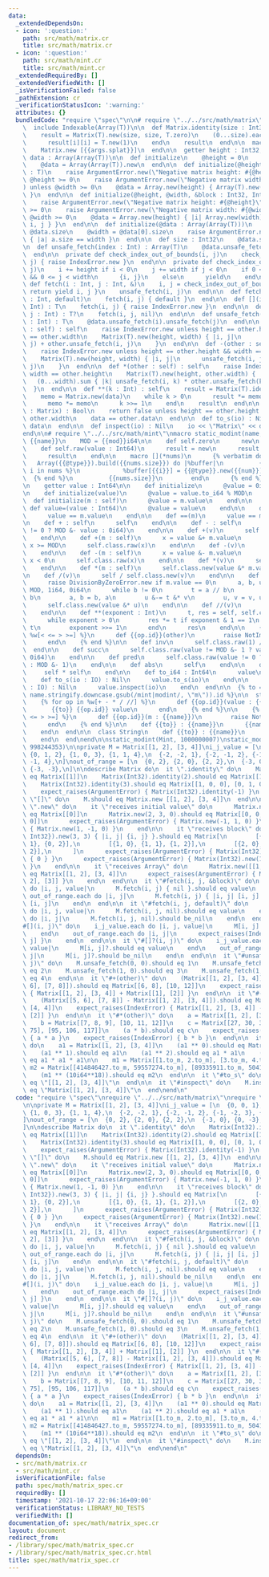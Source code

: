 ```yaml
---
data:
  _extendedDependsOn:
  - icon: ':question:'
    path: src/math/matrix.cr
    title: src/math/matrix.cr
  - icon: ':question:'
    path: src/math/mint.cr
    title: src/math/mint.cr
  _extendedRequiredBy: []
  _extendedVerifiedWith: []
  _isVerificationFailed: false
  _pathExtension: cr
  _verificationStatusIcon: ':warning:'
  attributes: {}
  bundledCode: "require \"spec\"\n\n# require \"../../src/math/matrix\"\nclass Matrix(T)\n\
    \  include Indexable(Array(T))\n\n  def Matrix.identity(size : Int32) : self\n\
    \    result = Matrix(T).new(size, size, T.zero)\n    (0...size).each do |i|\n\
    \      result[i][i] = T.new(1)\n    end\n    result\n  end\n\n  macro [](*args)\n\
    \    Matrix.new [{{args.splat}}]\n  end\n\n  getter height : Int32, width : Int32,\
    \ data : Array(Array(T))\n\n  def initialize\n    @height = 0\n    @width = 0\n\
    \    @data = Array(Array(T)).new\n  end\n\n  def initialize(@height, @width, value\
    \ : T)\n    raise ArgumentError.new(\"Negative matrix height: #{@height}\") unless\
    \ @height >= 0\n    raise ArgumentError.new(\"Negative matrix width: #{@width}\"\
    ) unless @width >= 0\n    @data = Array.new(height) { Array(T).new(width, value)\
    \ }\n  end\n\n  def initialize(@height, @width, &block : Int32, Int32 -> T)\n\
    \    raise ArgumentError.new(\"Negative matrix height: #{@height}\") unless @height\
    \ >= 0\n    raise ArgumentError.new(\"Negative matrix width: #{@width}\") unless\
    \ @width >= 0\n    @data = Array.new(height) { |i| Array.new(width) { |j| yield\
    \ i, j } }\n  end\n\n  def initialize(@data : Array(Array(T)))\n    @height =\
    \ @data.size\n    @width = @data[0].size\n    raise ArgumentError.new unless @data.all?\
    \ { |a| a.size == width }\n  end\n\n  def size : Int32\n    @data.size\n  end\n\
    \n  def unsafe_fetch(index : Int) : Array(T)\n    @data.unsafe_fetch(index)\n\
    \  end\n\n  private def check_index_out_of_bounds(i, j)\n    check_index_out_of_bounds(i,\
    \ j) { raise IndexError.new }\n  end\n\n  private def check_index_out_of_bounds(i,\
    \ j)\n    i += height if i < 0\n    j += width if j < 0\n    if 0 <= i < height\
    \ && 0 <= j < width\n      {i, j}\n    else\n      yield\n    end\n  end\n\n \
    \ def fetch(i : Int, j : Int, &)\n    i, j = check_index_out_of_bounds(i, j) {\
    \ return yield i, j }\n    unsafe_fetch(i, j)\n  end\n\n  def fetch(i : Int, j\
    \ : Int, default)\n    fetch(i, j) { default }\n  end\n\n  def [](i : Int, j :\
    \ Int) : T\n    fetch(i, j) { raise IndexError.new }\n  end\n\n  def []?(i : Int,\
    \ j : Int) : T?\n    fetch(i, j, nil)\n  end\n\n  def unsafe_fetch(i : Int, j\
    \ : Int) : T\n    @data.unsafe_fetch(i).unsafe_fetch(j)\n  end\n\n  def +(other\
    \ : self) : self\n    raise IndexError.new unless height == other.height && width\
    \ == other.width\n    Matrix(T).new(height, width) { |i, j|\n      unsafe_fetch(i,\
    \ j) + other.unsafe_fetch(i, j)\n    }\n  end\n\n  def -(other : self) : self\n\
    \    raise IndexError.new unless height == other.height && width == other.width\n\
    \    Matrix(T).new(height, width) { |i, j|\n      unsafe_fetch(i, j) - other.unsafe_fetch(i,\
    \ j)\n    }\n  end\n\n  def *(other : self) : self\n    raise IndexError.new unless\
    \ width == other.height\n    Matrix(T).new(height, other.width) { |i, j|\n   \
    \   (0...width).sum { |k| unsafe_fetch(i, k) * other.unsafe_fetch(k, j) }\n  \
    \  }\n  end\n\n  def **(k : Int) : self\n    result = Matrix(T).identity(height)\n\
    \    memo = Matrix.new(data)\n    while k > 0\n      result *= memo if k.odd?\n\
    \      memo *= memo\n      k >>= 1\n    end\n    result\n  end\n\n  def ==(other\
    \ : Matrix) : Bool\n    return false unless height == other.height && width ==\
    \ other.width\n    data == other.data\n  end\n\n  def to_s(io) : Nil\n    io <<\
    \ data\n  end\n\n  def inspect(io) : Nil\n    io << \"Matrix\" << data\n  end\n\
    end\n\n# require \"../../src/math/mint\"\nmacro static_modint(name, mod)\n  struct\
    \ {{name}}\n    MOD = {{mod}}i64\n\n    def self.zero\n      new\n    end\n\n\
    \    def self.raw(value : Int64)\n      result = new\n      result.value = value\n\
    \      result\n    end\n\n    macro [](*nums)\n      {% verbatim do %}\n     \
    \   Array({{@type}}).build({{nums.size}}) do |%buffer|\n          {% for num,\
    \ i in nums %}\n            %buffer[{{i}}] = {{@type}}.new({{num}})\n        \
    \  {% end %}\n          {{nums.size}}\n        end\n      {% end %}\n    end\n\
    \n    getter value : Int64\n\n    def initialize\n      @value = 0i64\n    end\n\
    \n    def initialize(value)\n      @value = value.to_i64 % MOD\n    end\n\n  \
    \  def initialize(m : self)\n      @value = m.value\n    end\n\n    protected\
    \ def value=(value : Int64)\n      @value = value\n    end\n\n    def ==(m : self)\n\
    \      value == m.value\n    end\n\n    def ==(m)\n      value == m\n    end\n\
    \n    def + : self\n      self\n    end\n\n    def - : self\n      self.class.raw(value\
    \ != 0 ? MOD &- value : 0i64)\n    end\n\n    def +(v)\n      self + self.class.new(v)\n\
    \    end\n\n    def +(m : self)\n      x = value &+ m.value\n      x &-= MOD if\
    \ x >= MOD\n      self.class.raw(x)\n    end\n\n    def -(v)\n      self - self.class.new(v)\n\
    \    end\n\n    def -(m : self)\n      x = value &- m.value\n      x &+= MOD if\
    \ x < 0\n      self.class.raw(x)\n    end\n\n    def *(v)\n      self * self.class.new(v)\n\
    \    end\n\n    def *(m : self)\n      self.class.new(value &* m.value)\n    end\n\
    \n    def /(v)\n      self / self.class.new(v)\n    end\n\n    def /(m : self)\n\
    \      raise DivisionByZeroError.new if m.value == 0\n      a, b, u, v = m.value,\
    \ MOD, 1i64, 0i64\n      while b != 0\n        t = a // b\n        a &-= t &*\
    \ b\n        a, b = b, a\n        u &-= t &* v\n        u, v = v, u\n      end\n\
    \      self.class.new(value &* u)\n    end\n\n    def //(v)\n      self / v\n\
    \    end\n\n    def **(exponent : Int)\n      t, res = self, self.class.raw(1i64)\n\
    \      while exponent > 0\n        res *= t if exponent & 1 == 1\n        t *=\
    \ t\n        exponent >>= 1\n      end\n      res\n    end\n\n    {% for op in\
    \ %w[< <= > >=] %}\n      def {{op.id}}(other)\n        raise NotImplementedError.new({{op}})\n\
    \      end\n    {% end %}\n\n    def inv\n      self.class.raw(1) // self\n  \
    \  end\n\n    def succ\n      self.class.raw(value != MOD &- 1 ? value &+ 1 :\
    \ 0i64)\n    end\n\n    def pred\n      self.class.raw(value != 0 ? value &- 1\
    \ : MOD &- 1)\n    end\n\n    def abs\n      self\n    end\n\n    def abs2\n \
    \     self * self\n    end\n\n    def to_i64 : Int64\n      value\n    end\n\n\
    \    def to_s(io : IO) : Nil\n      value.to_s(io)\n    end\n\n    def inspect(io\
    \ : IO) : Nil\n      value.inspect(io)\n    end\n  end\n\n  {% to = (\"to_\" +\
    \ name.stringify.downcase.gsub(/mint|modint/, \"m\")).id %}\n\n  struct Int\n\
    \    {% for op in %w[+ - * / //] %}\n      def {{op.id}}(value : {{name}})\n \
    \       {{to}} {{op.id}} value\n      end\n    {% end %}\n\n    {% for op in %w[<\
    \ <= > >=] %}\n      def {{op.id}}(m : {{name}})\n        raise NotImplementedError.new({{op}})\n\
    \      end\n    {% end %}\n\n    def {{to}} : {{name}}\n      {{name}}.new(self)\n\
    \    end\n  end\n\n  class String\n    def {{to}} : {{name}}\n      {{name}}.new(self)\n\
    \    end\n  end\nend\n\nstatic_modint(Mint, 1000000007)\nstatic_modint(Mint2,\
    \ 998244353)\n\nprivate M = Matrix[[1, 2], [3, 4]]\ni_j_value = [\n  {0, 0, 1},\
    \ {0, 1, 2}, {1, 0, 3}, {1, 1, 4},\n  {-2, -2, 1}, {-2, -1, 2}, {-1, -2, 3}, {-1,\
    \ -1, 4},\n]\nout_of_range = [\n  {0, 2}, {2, 0}, {2, 2},\n  {-3, 0}, {0, -3},\
    \ {-3, -3},\n]\n\ndescribe Matrix do\n  it \".identity\" do\n    Matrix(Int32).identity(1).should\
    \ eq Matrix[[1]]\n    Matrix(Int32).identity(2).should eq Matrix[[1, 0], [0, 1]]\n\
    \    Matrix(Int32).identity(3).should eq Matrix[[1, 0, 0], [0, 1, 0], [0, 0, 1]]\n\
    \    expect_raises(ArgumentError) { Matrix(Int32).identity(-1) }\n  end\n\n  it\
    \ \"[]\" do\n    M.should eq Matrix.new [[1, 2], [3, 4]]\n  end\n\n  describe\
    \ \".new\" do\n    it \"receives initial value\" do\n      Matrix.new(1, 1, 0).should\
    \ eq Matrix[[0]]\n      Matrix.new(2, 3, 0).should eq Matrix[[0, 0, 0], [0, 0,\
    \ 0]]\n      expect_raises(ArgumentError) { Matrix.new(-1, 1, 0) }\n      expect_raises(ArgumentError)\
    \ { Matrix.new(1, -1, 0) }\n    end\n\n    it \"receives block\" do\n      Matrix({Int32,\
    \ Int32}).new(3, 3) { |i, j| {i, j} }.should eq Matrix[\n        [{0, 0}, {0,\
    \ 1}, {0, 2}],\n        [{1, 0}, {1, 1}, {1, 2}],\n        [{2, 0}, {2, 1}, {2,\
    \ 2}],\n      ]\n      expect_raises(ArgumentError) { Matrix(Int32).new(-1, 1)\
    \ { 0 } }\n      expect_raises(ArgumentError) { Matrix(Int32).new(1, -1) { 0 }\
    \ }\n    end\n\n    it \"receives Array\" do\n      Matrix.new([[1, 2], [3, 4]]).should\
    \ eq Matrix[[1, 2], [3, 4]]\n      expect_raises(ArgumentError) { Matrix.new [[1,\
    \ 2], [3]] }\n    end\n  end\n\n  it \"#fetch(i, j, &block)\" do\n    i_j_value.each\
    \ do |i, j, value|\n      M.fetch(i, j) { nil }.should eq value\n    end\n   \
    \ out_of_range.each do |i, j|\n      M.fetch(i, j) { |i, j| [i, j] }.should eq\
    \ [i, j]\n    end\n  end\n\n  it \"#fetch(i, j, default)\" do\n    i_j_value.each\
    \ do |i, j, value|\n      M.fetch(i, j, nil).should eq value\n    end\n    out_of_range.each\
    \ do |i, j|\n      M.fetch(i, j, nil).should be_nil\n    end\n  end\n\n  it \"\
    #[](i, j)\" do\n    i_j_value.each do |i, j, value|\n      M[i, j].should eq value\n\
    \    end\n    out_of_range.each do |i, j|\n      expect_raises(IndexError) { M[i,\
    \ j] }\n    end\n  end\n\n  it \"#[]?(i, j)\" do\n    i_j_value.each do |i, j,\
    \ value|\n      M[i, j]?.should eq value\n    end\n    out_of_range.each do |i,\
    \ j|\n      M[i, j]?.should be_nil\n    end\n  end\n\n  it \"#unsafe_fetch(i,\
    \ j)\" do\n    M.unsafe_fetch(0, 0).should eq 1\n    M.unsafe_fetch(0, 1).should\
    \ eq 2\n    M.unsafe_fetch(1, 0).should eq 3\n    M.unsafe_fetch(1, 1).should\
    \ eq 4\n  end\n\n  it \"#+(other)\" do\n    (Matrix[[1, 2], [3, 4]] + Matrix[[5,\
    \ 6], [7, 8]]).should eq Matrix[[6, 8], [10, 12]]\n    expect_raises(IndexError)\
    \ { Matrix[[1, 2], [3, 4]] + Matrix[[1], [2]] }\n  end\n\n  it \"#-(other)\" do\n\
    \    (Matrix[[5, 6], [7, 8]] - Matrix[[1, 2], [3, 4]]).should eq Matrix[[4, 4],\
    \ [4, 4]]\n    expect_raises(IndexError) { Matrix[[1, 2], [3, 4]] - Matrix[[1],\
    \ [2]] }\n  end\n\n  it \"#*(other)\" do\n    a = Matrix[[1, 2], [3, 4], [5, 6]]\n\
    \    b = Matrix[[7, 8, 9], [10, 11, 12]]\n    c = Matrix[[27, 30, 33], [61, 68,\
    \ 75], [95, 106, 117]]\n    (a * b).should eq c\n    expect_raises(IndexError)\
    \ { a * a }\n    expect_raises(IndexError) { b * b }\n  end\n\n  it \"#**(k)\"\
    \ do\n    a1 = Matrix[[1, 2], [3, 4]]\n    (a1 ** 0).should eq Matrix(Int32).identity(2)\n\
    \    (a1 ** 1).should eq a1\n    (a1 ** 2).should eq a1 * a1\n    (a1 ** 3).should\
    \ eq a1 * a1 * a1\n\n    m1 = Matrix[[1.to_m, 2.to_m], [3.to_m, 4.to_m]]\n   \
    \ m2 = Matrix[[414846427.to_m, 59557274.to_m], [89335911.to_m, 504182338.to_m]]\n\
    \    (m1 ** (10i64**18)).should eq m2\n  end\n\n  it \"#to_s\" do\n    M.to_s.should\
    \ eq \"[[1, 2], [3, 4]]\"\n  end\n\n  it \"#inspect\" do\n    M.inspect.should\
    \ eq \"Matrix[[1, 2], [3, 4]]\"\n  end\nend\n"
  code: "require \"spec\"\nrequire \"../../src/math/matrix\"\nrequire \"../../src/math/mint\"\
    \n\nprivate M = Matrix[[1, 2], [3, 4]]\ni_j_value = [\n  {0, 0, 1}, {0, 1, 2},\
    \ {1, 0, 3}, {1, 1, 4},\n  {-2, -2, 1}, {-2, -1, 2}, {-1, -2, 3}, {-1, -1, 4},\n\
    ]\nout_of_range = [\n  {0, 2}, {2, 0}, {2, 2},\n  {-3, 0}, {0, -3}, {-3, -3},\n\
    ]\n\ndescribe Matrix do\n  it \".identity\" do\n    Matrix(Int32).identity(1).should\
    \ eq Matrix[[1]]\n    Matrix(Int32).identity(2).should eq Matrix[[1, 0], [0, 1]]\n\
    \    Matrix(Int32).identity(3).should eq Matrix[[1, 0, 0], [0, 1, 0], [0, 0, 1]]\n\
    \    expect_raises(ArgumentError) { Matrix(Int32).identity(-1) }\n  end\n\n  it\
    \ \"[]\" do\n    M.should eq Matrix.new [[1, 2], [3, 4]]\n  end\n\n  describe\
    \ \".new\" do\n    it \"receives initial value\" do\n      Matrix.new(1, 1, 0).should\
    \ eq Matrix[[0]]\n      Matrix.new(2, 3, 0).should eq Matrix[[0, 0, 0], [0, 0,\
    \ 0]]\n      expect_raises(ArgumentError) { Matrix.new(-1, 1, 0) }\n      expect_raises(ArgumentError)\
    \ { Matrix.new(1, -1, 0) }\n    end\n\n    it \"receives block\" do\n      Matrix({Int32,\
    \ Int32}).new(3, 3) { |i, j| {i, j} }.should eq Matrix[\n        [{0, 0}, {0,\
    \ 1}, {0, 2}],\n        [{1, 0}, {1, 1}, {1, 2}],\n        [{2, 0}, {2, 1}, {2,\
    \ 2}],\n      ]\n      expect_raises(ArgumentError) { Matrix(Int32).new(-1, 1)\
    \ { 0 } }\n      expect_raises(ArgumentError) { Matrix(Int32).new(1, -1) { 0 }\
    \ }\n    end\n\n    it \"receives Array\" do\n      Matrix.new([[1, 2], [3, 4]]).should\
    \ eq Matrix[[1, 2], [3, 4]]\n      expect_raises(ArgumentError) { Matrix.new [[1,\
    \ 2], [3]] }\n    end\n  end\n\n  it \"#fetch(i, j, &block)\" do\n    i_j_value.each\
    \ do |i, j, value|\n      M.fetch(i, j) { nil }.should eq value\n    end\n   \
    \ out_of_range.each do |i, j|\n      M.fetch(i, j) { |i, j| [i, j] }.should eq\
    \ [i, j]\n    end\n  end\n\n  it \"#fetch(i, j, default)\" do\n    i_j_value.each\
    \ do |i, j, value|\n      M.fetch(i, j, nil).should eq value\n    end\n    out_of_range.each\
    \ do |i, j|\n      M.fetch(i, j, nil).should be_nil\n    end\n  end\n\n  it \"\
    #[](i, j)\" do\n    i_j_value.each do |i, j, value|\n      M[i, j].should eq value\n\
    \    end\n    out_of_range.each do |i, j|\n      expect_raises(IndexError) { M[i,\
    \ j] }\n    end\n  end\n\n  it \"#[]?(i, j)\" do\n    i_j_value.each do |i, j,\
    \ value|\n      M[i, j]?.should eq value\n    end\n    out_of_range.each do |i,\
    \ j|\n      M[i, j]?.should be_nil\n    end\n  end\n\n  it \"#unsafe_fetch(i,\
    \ j)\" do\n    M.unsafe_fetch(0, 0).should eq 1\n    M.unsafe_fetch(0, 1).should\
    \ eq 2\n    M.unsafe_fetch(1, 0).should eq 3\n    M.unsafe_fetch(1, 1).should\
    \ eq 4\n  end\n\n  it \"#+(other)\" do\n    (Matrix[[1, 2], [3, 4]] + Matrix[[5,\
    \ 6], [7, 8]]).should eq Matrix[[6, 8], [10, 12]]\n    expect_raises(IndexError)\
    \ { Matrix[[1, 2], [3, 4]] + Matrix[[1], [2]] }\n  end\n\n  it \"#-(other)\" do\n\
    \    (Matrix[[5, 6], [7, 8]] - Matrix[[1, 2], [3, 4]]).should eq Matrix[[4, 4],\
    \ [4, 4]]\n    expect_raises(IndexError) { Matrix[[1, 2], [3, 4]] - Matrix[[1],\
    \ [2]] }\n  end\n\n  it \"#*(other)\" do\n    a = Matrix[[1, 2], [3, 4], [5, 6]]\n\
    \    b = Matrix[[7, 8, 9], [10, 11, 12]]\n    c = Matrix[[27, 30, 33], [61, 68,\
    \ 75], [95, 106, 117]]\n    (a * b).should eq c\n    expect_raises(IndexError)\
    \ { a * a }\n    expect_raises(IndexError) { b * b }\n  end\n\n  it \"#**(k)\"\
    \ do\n    a1 = Matrix[[1, 2], [3, 4]]\n    (a1 ** 0).should eq Matrix(Int32).identity(2)\n\
    \    (a1 ** 1).should eq a1\n    (a1 ** 2).should eq a1 * a1\n    (a1 ** 3).should\
    \ eq a1 * a1 * a1\n\n    m1 = Matrix[[1.to_m, 2.to_m], [3.to_m, 4.to_m]]\n   \
    \ m2 = Matrix[[414846427.to_m, 59557274.to_m], [89335911.to_m, 504182338.to_m]]\n\
    \    (m1 ** (10i64**18)).should eq m2\n  end\n\n  it \"#to_s\" do\n    M.to_s.should\
    \ eq \"[[1, 2], [3, 4]]\"\n  end\n\n  it \"#inspect\" do\n    M.inspect.should\
    \ eq \"Matrix[[1, 2], [3, 4]]\"\n  end\nend\n"
  dependsOn:
  - src/math/matrix.cr
  - src/math/mint.cr
  isVerificationFile: false
  path: spec/math/matrix_spec.cr
  requiredBy: []
  timestamp: '2021-10-17 22:06:16+09:00'
  verificationStatus: LIBRARY_NO_TESTS
  verifiedWith: []
documentation_of: spec/math/matrix_spec.cr
layout: document
redirect_from:
- /library/spec/math/matrix_spec.cr
- /library/spec/math/matrix_spec.cr.html
title: spec/math/matrix_spec.cr
---
```

